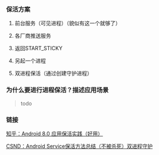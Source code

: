 ### 保活方案
1. 前台服务（可见进程）（貌似有这一个就够了）

2. 各厂商推送服务

3. 返回START_STICKY

4. 另起一个进程

5. 双进程保活（通过创建守护进程）

### 为什么要进行进程保活？描述应用场景
>todo

### 链接
[知乎：Android 8.0 应用保活实践（好用）](https://zhuanlan.zhihu.com/p/55318749)

[CSND：Android Service保活方法总结（不被杀死）双进程守护](https://blog.csdn.net/qq_38520096/article/details/79007228)